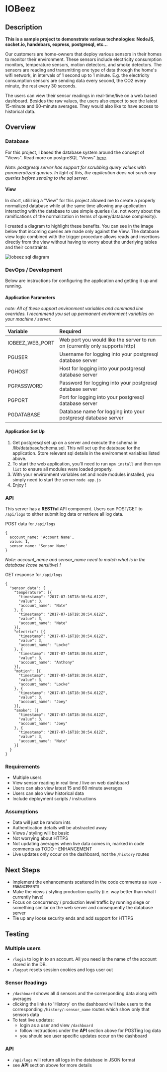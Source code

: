# IOBeez

## Description
**This is a sample project to demonstrate various technologies: NodeJS, socket.io, handebars, express, postgresql, etc...**

Our customers are home-owners that deploy various sensors in their homes to monitor their environment. These sensors include electricity consumption monitors, temperature sensors, motion detectors, and smoke detectors. The sensors are reading and transmitting one type of data through the home's wifi network, in intervals of 1 second up to 1 minute. E.g. the electricity consumption sensors are sending data every second, the CO2 every minute, the rest every 30 seconds.

The users can view their sensor readings in real-time/live on a web based dashboard. Besides the raw values, the users also expect to see the latest 15-minute and 60-minute averages. They would also like to have access to historical data.

## Overview

### Database
For this project, I based the database system around the concept of "Views". Read more on postgreSQL "Views" [here](http://www.postgresqltutorial.com/managing-postgresql-views/).

_Note: postgresql server has support for scrubbing query values with parameratized queries. In light of this, the application does not scrub any queries before sending to the sql server._

#### View
In short, utilizing a "View" for this project allowed me to create a properly normalized database while at the same time allowing any application interacting with the database to use simple queries (i.e. not worry about the ramifications of the normalization in terms of query/database complexity).

I created a diagram to highlight these benefits. You can see in the image below that incoming queries are made only against the View. The database view logic combined with the trigger procedure allows reads and insertions directly from the view without having to worry about the underlying tables and their constraints.

![iobeez sql diagram](https://user-images.githubusercontent.com/2591298/28387800-727b1734-6c9e-11e7-9795-c611fde9a53f.png)


### DevOps / Development
Below are instructions for configuring the application and getting it up and running.

#### Application Parameters
_note: All of these support environment variables and command line overrides. I recommend you set up permanent environment variables on your machine / server._

|     Variable    	|                                   Required                                  	|
|:---------------	|:---------------------------------------------------------------------------	|
| IOBEEZ_WEB_PORT 	| Web port you would like the server to run on (currently only supports http) 	|
| PGUSER          	| Username for logging into your postgresql database server                   	|
| PGHOST          	| Host for logging into your postgresql database server                       	|
| PGPASSWORD      	| Password for logging into your postgresql database server                   	|
| PGPORT          	| Port for logging into your postgresql database server                       	|
| PGDATABASE      	| Database name for logging into your postgresql database server              	|

#### Application Set Up
1. Get postgresql set up on a server and execute the schema in /lib/database/schema.sql. This will set up the database for the application. Store relevant sql details in the environment variables listed above.
2. To start the web application, you'll need to run `npm install` and then `npm list` to ensure all modules were loaded properly.
3. With your environment variables set and node modules installed, you simply need to start the server `node app.js`
4. Enjoy !

### API
This server has a **RESTful** API component. Users can POST/GET to `/api/logs` to either submit log data or retrieve all log data.

POST data for `/api/logs`
```
{
  account_name: 'Account Name',
  value: 1,
  sensor_name: 'Sensor Name'
}
```

_Note: account_name and sensor_name need to match what is in the database (case sensitive) !_

GET response for `/api/logs`
```
{
  "sensor_data": {
    "temperature": [{
      "timestamp": "2017-07-16T18:30:54.612Z",
      "value": 3,
      "account_name": "Nate"
    }, {
      "timestamp": "2017-07-16T18:30:54.612Z",
      "value": 3,
      "account_name": "Nate"
    }],
    "electric": [{
      "timestamp": "2017-07-16T18:30:54.612Z",
      "value": 3,
      "account_name": "Locke"
    }, {
      "timestamp": "2017-07-16T18:30:54.612Z",
      "value": 3,
      "account_name": "Anthony"
    }],
    "motion": [{
      "timestamp": "2017-07-16T18:30:54.612Z",
      "value": 3,
      "account_name": "Locke"
    }, {
      "timestamp": "2017-07-16T18:30:54.612Z",
      "value": 3,
      "account_name": "Joey"
    }],
    "smoke": [{
      "timestamp": "2017-07-16T18:30:54.612Z",
      "value": 3,
      "account_name": "Joey"
    }, {
      "timestamp": "2017-07-16T18:30:54.612Z",
      "value": 3,
      "account_name": "Nate"
    }]
  }
}
```


### Requirements
- Multiple users
- View sensor reading in real time / live on web dashboard
- Users can also view latest 15 and 60 minute averages
- Users can also view historical data
- Include deployment scripts / instructions

### Assumptions
- Data will just be random ints
- Authentication details will be abstracted away
- Views / styling will be basic
- Not worrying about HTTPS
- Not updating averages when live data comes in, marked in code comments as TODO - ENHANCEMENT
- Live updates only occur on the dashboard, not the `/history` routes

## Next Steps
- Implement the enhancements scattered in the code comments as `TODO - ENHANCEMENTS`
- Make the views / styling production quality (i.e. way better than what I currently have)
- Focus on concurrency / production level traffic by running siege or something similar on the web server and consequently the database server
- Tie up any loose security ends and add support for HTTPS

## Testing

### Multiple users
- `/login` to log in to an account. All you need is the name of the account stored in the DB.
- `/logout` resets session cookies and logs user out

### Sensor Readings
- `/dashboard` shows all 4 sensors and the corresponding data along with averages
- clicking the links to 'History' on the dashboard will take users to the corresponding `/history/:sensor_name` routes which show only that sensors data
- To test live updates:
  - login as a user and view `/dashboard`
  - follow instructions under the **API** section above for POSTing log data
  - you should see user specific updates occur on the dashboard

### API
- `/api/logs` will return all logs in the database in JSON format
- see **API** section above for more details
